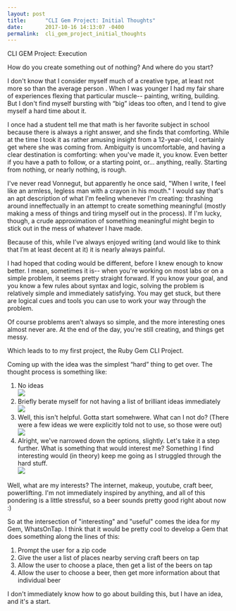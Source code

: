 ```yaml
---
layout: post
title:      "CLI Gem Project: Initial Thoughts"
date:       2017-10-16 14:13:07 -0400
permalink:  cli_gem_project_initial_thoughts
---
```



CLI GEM Project: Execution

How do you create something out of nothing? And where do you start?

I don't know that I consider myself much of a creative type, at least not more so than the average person . When I was younger I had my fair share of experiences flexing that particular muscle-- painting, writing, building. But I don't find myself bursting with “big” ideas too often, and I tend to give myself a hard time about it.

I once had a student tell me that math is her favorite subject in school because there is always a right answer, and she finds that comforting. While at the time I took it as rather amusing insight from a 12-year-old, I certainly get where she was coming from. Ambiguity is uncomfortable, and having a clear destination is comforting: when you've made it, you know. Even better if you have a path to follow, or a starting point, or... anything, really. Starting from nothing, or nearly nothing, is rough.

I've never read Vonnegut, but apparently he once said, "When I write, I feel like an armless, legless man with a crayon in his mouth." I would say that's an apt description of what I'm feeling whenever I'm creating: thrashing around inneffectually in an attempt to create something meaningful (mostly making a mess of things and tiring myself out in the process). If I'm lucky, though, a crude approximation of something meaningful might begin to stick out in the mess of whatever I have made. 

Because of this, while I’ve always enjoyed writing (and would like to think that I’m at least decent at it) it is nearly always painful.

I had hoped that coding would be different, before I knew enough to know better. I mean, sometimes it is-- when you're working on most labs or on a simple problem, it seems pretty straight forward. If you know your goal, and you know a few rules about syntax and logic, solving the problem is relatively simple and immediately satisfying. You may get stuck, but there are logical cues and tools you can use to work your way through the problem. 

Of course problems aren’t always so simple, and the more interesting ones almost never are.
At the end of the day, you're still creating, and things get messy.

Which leads to to my first project, the Ruby Gem CLI Project.

Coming up with the idea was the simplest “hard” thing to get over.  The thought process is something like:
1. No ideas 
<br>![](http://media1.picsearch.com/is?HuUbNlGRJzgEVok1Bzhnkjvn9wFoR90gclcAO5m5Kj8&height=339)
2. Briefly berate myself for not having a list of brilliant ideas immediately
<br>![](http://media3.picsearch.com/is?D2rK2O-KRIxqPRSKVgN3D7KkH8Ptcc0pz_yG3M1ZJtE&height=272)
3. Well, this isn't helpful. Gotta start somehwere. What can I not do? (There were a few ideas we were explicitly told not to use, so those were out)
<br>![](http://media2.picsearch.com/is?9OcOvpWqgf1XxbkmpROcwwb4xgJu4on-D96oEplG0XM&height=327)
4. Alright, we've narrowed down the options, slightly. Let's take it a step further. What is something that would interest me? Something I find interesting would (in theory) keep me going as I struggled through the hard stuff. 
<br>![](http://media4.picsearch.com/is?cgvWS4A7UJ-IqivH3Xm3XNcmqY7PjikYXj-X4YXQDWI&height=266)

Well, what are my interests? The internet, makeup, youtube, craft beer, powerlifting. I'm not immediately inspired by anything, and all of this pondering is a little stressful, so a beer sounds pretty good right about now :)

So at the intersection of "interesting" and "useful" comes the idea for my Gem, WhatsOnTap. I think that it would be pretty cool to develop a Gem that does something along the lines of this:
1. Prompt the user for a zip code
2. Give the user a list of places nearby serving craft beers on tap
3. Allow the user to choose a place, then get a list of the beers on tap
4. Allow the user to choose a beer, then get more information about that individual beer

I don't immediately know how to go about building this, but I have an idea, and it's a start. 

